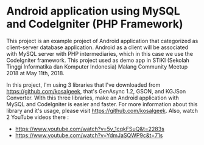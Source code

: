 # Android application using MySQL and CodeIgniter (PHP Framework)

This project is an example project of Android application that categorized as client-server database application. Android as a client will be associated with MySQL server with PHP intermediaries, which in this case we use the CodeIgniter framework. This project used as demo app in STIKI (Sekolah Tinggi Informatika dan Komputer Indonesia) Malang Community Meetup 2018 at May 11th, 2018.

In this project, I'm using 3 libraries that I've downloaded from <https://github.com/kosalgeek>, that's GenAsync 1.2, GSON, and KGJSon Converter. With this three libraries, make an Android application with MySQL and CodeIgniter is easier and faster. For more information about this library and it's usage, please visit <https://github.com/kosalgeek>. Also, watch 2 YouTube videos there : 

* <https://www.youtube.com/watch?v=5v_1cqkFSuQ&t=2283s>
* <https://www.youtube.com/watch?v=YdmJaSQWP9c&t=71s>
